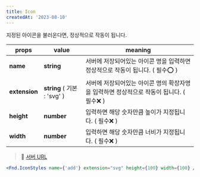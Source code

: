```yaml
---
title: Icon
createdAt: '2023-08-10'
---
```


지정된 아이콘을 불러온다면, 정상적으로 작동이 됩니다.

| props         | value                       | meaning                                                                                  |
| ------------- | --------------------------- | ---------------------------------------------------------------------------------------- |
| **name**      | **string**                  | 서버에 저장되어있는 아이콘 명을 입력하면 정상적으로 작동이 됩니다. ( 필수⭕ )            |
| **extension** | **string** ( 기본 : 'svg' ) | 서버에 저장되어있는 아이콘 명의 확장자명을 입력하면 정상적으로 작동이 됩니다. ( 필수❌ ) |
| **height**    | **number**                  | 입력하면 해당 숫자만큼 높이가 지정됩니다. ( 필수❌ )                                     |
| **width**     | **number**                  | 입력하면 해당 숫자만큼 너비가 지정됩니다. ( 필수❌ )                                     |

> 📎 <a href='https://port-0-psd-asset-server-eg4e2alkf2i7md.sel4.cloudtype.app/'>서버 URL</a> <br/>

```jsx
<Fnd.IconStyles name={'add'} extension="svg" height={100} width={100} />
```
